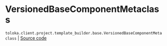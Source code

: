 # VersionedBaseComponentMetaclass
`toloka.client.project.template_builder.base.VersionedBaseComponentMetaclass` | [Source code](https://github.com/Toloka/toloka-kit/blob/v0.1.24/src/client/project/template_builder/base.py#L168)


